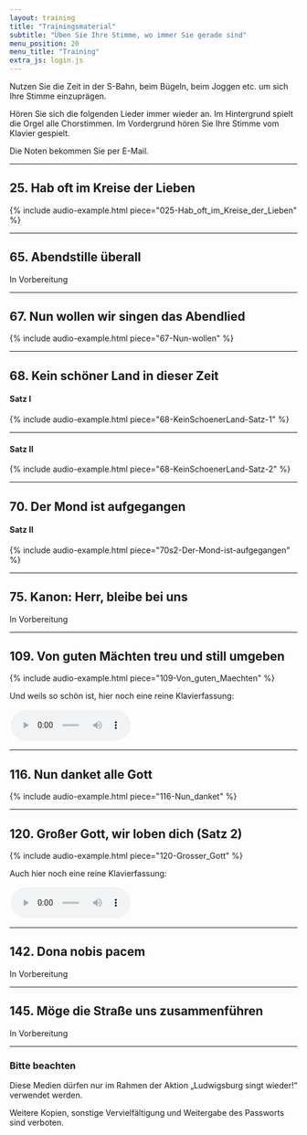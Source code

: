 ```yaml
---
layout: training
title: "Trainingsmaterial"
subtitle: "Üben Sie Ihre Stimme, wo immer Sie gerade sind"
menu_position: 20
menu_title: "Training"
extra_js: login.js
---
```


Nutzen Sie die Zeit in der S-Bahn, beim Bügeln, beim Joggen etc. um sich Ihre Stimme
einzuprägen.

Hören Sie sich die folgenden Lieder immer wieder an. Im Hintergrund spielt die Orgel alle Chorstimmen.
Im Vordergrund hören Sie Ihre Stimme vom Klavier gespielt.

Die Noten bekommen Sie per E-Mail.

---
## 25.  Hab oft im Kreise der Lieben
{% include audio-example.html piece="025-Hab_oft_im_Kreise_der_Lieben" %}

---
## 65. Abendstille überall

<p>In Vorbereitung</p>

---
## 67.  Nun wollen wir singen das Abendlied
{% include audio-example.html piece="67-Nun-wollen" %}

---
## 68. Kein schöner Land in dieser Zeit

#### Satz I
{% include audio-example.html piece="68-KeinSchoenerLand-Satz-1" %}

---
#### Satz II
{% include audio-example.html piece="68-KeinSchoenerLand-Satz-2" %}

---
## 70. Der Mond ist aufgegangen 
#### Satz II

{% include audio-example.html piece="70s2-Der-Mond-ist-aufgegangen" %}

---
## 75.  Kanon: Herr, bleibe bei uns

<p>In Vorbereitung</p>

---
## 109. Von guten Mächten treu und still umgeben

{% include audio-example.html piece="109-Von_guten_Maechten" %}
<p>
Und weils so schön ist, hier noch eine reine Klavierfassung:
</p>
<p>
<audio controls style="max-width: 15em;padding: 2px;">
        <source src="{% link assets/audio/109-Von_guten_Maechten-piano.mp3 %}" type="audio/mpeg">
</audio>
</p>

---
## 116. Nun danket alle Gott

{% include audio-example.html piece="116-Nun_danket" %}

---
## 120. Großer Gott, wir loben dich (Satz 2)

{% include audio-example.html piece="120-Grosser_Gott" %}

<p>
Auch hier noch eine reine Klavierfassung:
</p>
<p>
<audio controls style="max-width: 15em;padding: 2px;">
        <source src="{% link assets/audio/120-Grosser_Gott-piano.mp3 %}" type="audio/mpeg">
</audio>
</p>

---
## 142. Dona nobis pacem

<p>In Vorbereitung</p>

---
## 145.  Möge die Straße uns zusammenführen

<p>In Vorbereitung</p>
<!-- https://www.evangeliums.net/lieder/lied_moege_die_strasse_uns_zusammenfuehren.html -->

---

### Bitte beachten

Diese Medien dürfen nur im Rahmen der Aktion
„Ludwigsburg singt wieder!“
verwendet werden.

Weitere Kopien, sonstige Vervielfältigung und Weitergabe des Passworts sind verboten.

